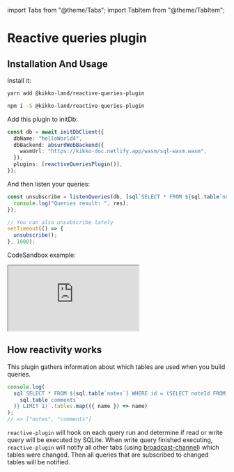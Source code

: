 import Tabs from "@theme/Tabs";
import TabItem from "@theme/TabItem";

# Reactive queries plugin

## Installation And Usage

Install it:

<Tabs>
  <TabItem value="yarn" label="yarn" default>

```bash
yarn add @kikko-land/reactive-queries-plugin
```

  </TabItem>
  <TabItem value="npm" label="npm">

```bash
npm i -S @kikko-land/reactive-queries-plugin
```

  </TabItem>
</Tabs>

Add this plugin to initDb:

```ts
const db = await initDbClient({
  dbName: "helloWorld4",
  dbBackend: absurdWebBackend({
    wasmUrl: "https://kikko-doc.netlify.app/wasm/sql-wasm.wasm",
  }),
  plugins: [reactiveQueriesPlugin()],
});
```

And then listen your queries:

```typescript
const unsubscribe = listenQueries(db, [sql`SELECT * FROM ${sql.table`notes`}`], (res) => {
  console.log("Queries result: ", res);
});

// You can also unsubscribe lately
setTimeout(() => {
  unsubscribe();
}, 1000);
```

CodeSandbox example:

<iframe src="https://codesandbox.io/embed/kikko-typescript-example-t1v4ut?fontsize=14&hidenavigation=1&theme=dark&view=editor"
     style={{"width":"100%", "height": "500px", border: "0", "border-radius": "4px", "overflow": "hidden"}}
     title="Kikko typescript example"
     allow="accelerometer; ambient-light-sensor; camera; encrypted-media; geolocation; gyroscope; hid; microphone; midi; payment; usb; vr; xr-spatial-tracking"
     sandbox="allow-forms allow-modals allow-popups allow-presentation allow-same-origin allow-scripts"
   ></iframe>

## How reactivity works

This plugin gathers information about which tables are used when you build queries.

```typescript
console.log(
  sql`SELECT * FROM ${sql.table`notes`} WHERE id = (SELECT noteId FROM ${
    sql.table`comments`
  )} LIMIT 1)`.tables.map(({ name }) => name)
);
// => ["notes", "comments"]
```

`reactive-plugin` will hook on each query run
and determine if read or write query will be executed by SQLite.
When write query finished executing, `reactive-plugin` will notify all other tabs (using [broadcast-channel](https://github.com/pubkey/broadcast-channel)) which tables were changed.
Then all queries that are subscribed to changed tables will be notified.
